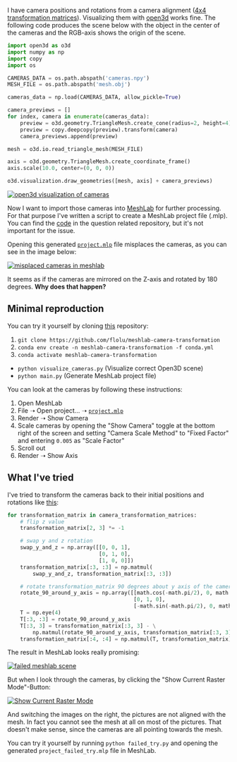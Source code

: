 I have camera positions and rotations from a camera alignment ([4x4 transformation matrices][1]). Visualizing them with [open3d][2] works fine. The following code produces the scene below with the object in the center of the cameras and the RGB-axis shows the origin of the scene.

```python
import open3d as o3d
import numpy as np
import copy
import os

CAMERAS_DATA = os.path.abspath('cameras.npy')
MESH_FILE = os.path.abspath('mesh.obj')

cameras_data = np.load(CAMERAS_DATA, allow_pickle=True)

camera_previews = []
for index, camera in enumerate(cameras_data):
    preview = o3d.geometry.TriangleMesh.create_cone(radius=2, height=4)
    preview = copy.deepcopy(preview).transform(camera)
    camera_previews.append(preview)

mesh = o3d.io.read_triangle_mesh(MESH_FILE)

axis = o3d.geometry.TriangleMesh.create_coordinate_frame()
axis.scale(10.0, center=(0, 0, 0))

o3d.visualization.draw_geometries([mesh, axis] + camera_previews)
```

[![open3d visualization of cameras][3]][3]

Now I want to import those cameras into [MeshLab][4] for further processing. For that purpose I've written a script to create a MeshLab project file (.mlp). You can find the [code][5] in the question related repository, but it's not important for the issue.

Opening this generated [`project.mlp`][6] file misplaces the cameras, as you can see in the image below:

[![misplaced cameras in meshlab][7]][7]

It seems as if the cameras are mirrored on the Z-axis and rotated by 180 degrees. **Why does that happen?**

## Minimal reproduction

You can try it yourself by cloning [this][8] repository:

1. `git clone https://github.com/flolu/meshlab-camera-transformation`
2. `conda env create -n meshlab-camera-transformation -f conda.yml`
3. `conda activate meshlab-camera-transformation`

- `python visualize_cameras.py` (Visualize correct Open3D scene)
- `python main.py` (Generate MeshLab project file)

You can look at the cameras by following these instructions:

1. Open MeshLab
2. File ➝ Open project... ➝ [`project.mlp`][6]
3. Render ➝ Show Camera
4. Scale cameras by opening the "Show Camera" toggle at the bottom right of the screen and setting "Camera Scale Method" to "Fixed Factor" and entering `0.005` as "Scale Factor"
5. Scroll out
6. Render ➝ Show Axis

## What I've tried

I've tried to transform the cameras back to their initial positions and rotations like [this][9]:

```python
for transformation_matrix in camera_transformation_matrices:
    # flip z value
    transformation_matrix[2, 3] *= -1

    # swap y and z rotation
    swap_y_and_z = np.array([[0, 0, 1],
                             [0, 1, 0],
                             [1, 0, 0]])
    transformation_matrix[:3, :3] = np.matmul(
        swap_y_and_z, transformation_matrix[:3, :3])

    # rotate transformation_matrix 90 degrees about y axis of the camera
    rotate_90_around_y_axis = np.array([[math.cos(-math.pi/2), 0, math.sin(-math.pi/2)],
                                        [0, 1, 0],
                                        [-math.sin(-math.pi/2), 0, math.cos(-math.pi/2)]])
    T = np.eye(4)
    T[:3, :3] = rotate_90_around_y_axis
    T[:3, 3] = transformation_matrix[:3, 3] - \
        np.matmul(rotate_90_around_y_axis, transformation_matrix[:3, 3])
    transformation_matrix[:4, :4] = np.matmul(T, transformation_matrix)
```

The result in MeshLab looks really promising:

[![failed meshlab scene][10]][10]

But when I look through the cameras, by clicking the "Show Current Raster Mode"-Button:

[![Show Current Raster Mode][11]][11]

And switching the images on the right, the pictures are not aligned with the mesh. In fact you cannot see the mesh at all on most of the pictures. That doesn't make sense, since the cameras are all pointing towards the mesh.

You can try it yourself by running `python failed_try.py` and opening the generated `project_failed_try.mlp` file in MeshLab.

[1]: https://github.com/flolu/meshlab-camera-transformation/blob/master/cameras.npy
[2]: https://github.com/isl-org/Open3D
[3]: https://i.stack.imgur.com/fKGZA.png
[4]: https://www.meshlab.net/
[5]: https://github.com/flolu/meshlab-camera-transformation/blob/master/generate_meshlab_project.py
[6]: https://github.com/flolu/meshlab-camera-transformation/blob/master/project.mlp
[7]: https://i.stack.imgur.com/31U0i.png
[8]: https://github.com/flolu/meshlab-camera-transformation
[9]: https://github.com/flolu/meshlab-camera-transformation/blob/master/failed_try.py
[10]: https://i.stack.imgur.com/uqV5X.png
[11]: https://i.stack.imgur.com/VOdO6.png
